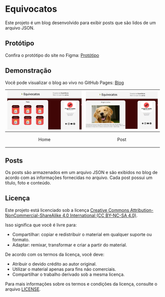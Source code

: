 # Equivocatos

Este projeto é um blog desenvolvido para exibir posts que são lidos de um arquivo JSON.

## Protótipo

Confira o protótipo do site no Figma: [Protótipo](inserir-link-do-figma-aqui)

## Demonstração

Você pode visualizar o blog ao vivo no GitHub Pages: [Blog](https://programdudes.github.io/Equivocatos/)

| <img src="./READMEsrc/imagem_2023-07-10_081545131.png"/> | <img src="./READMEsrc/imagem_2023-07-10_081748980.png"/>  |
| ----- | ----- |
| <p align="center">Home</p> | <p align="center">Post</p> |
## Posts

Os posts são armazenados em um arquivo JSON e são exibidos no blog de acordo com as informações fornecidas no arquivo. Cada post possui um título, foto e conteúdo.

## Licença

Este projeto está licenciado sob a licença [Creative Commons Attribution-NonCommercial-ShareAlike 4.0 International (CC BY-NC-SA 4.0)](https://creativecommons.org/licenses/by-nc-sa/4.0/).

Isso significa que você é livre para:

- Compartilhar: copiar e redistribuir o material em qualquer suporte ou formato.
- Adaptar: remixar, transformar e criar a partir do material.

De acordo com os termos da licença, você deve:

- Atribuir o devido crédito ao autor original.
- Utilizar o material apenas para fins não comerciais.
- Compartilhar o trabalho derivado sob a mesma licença.

Para mais informações sobre os termos e condições da licença, consulte o arquivo [LICENSE](https://creativecommons.org/licenses/by-nc-sa/4.0/legalcode).
